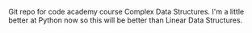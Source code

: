 Git repo for code academy course Complex Data Structures. I'm a little better at Python now so this will be better than Linear Data Structures.
